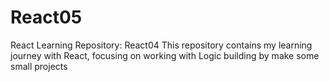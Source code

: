 # React05
React Learning Repository: React04 This repository contains my learning journey with React, focusing on working with Logic building by make some small projects
